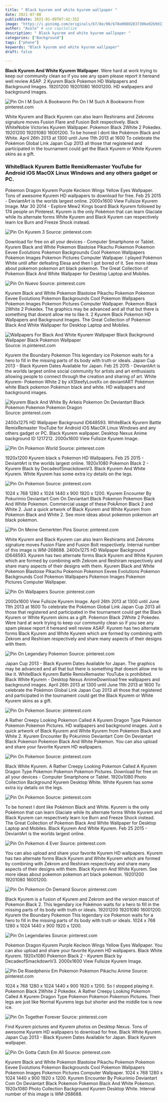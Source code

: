 ```yaml
---
title: " Black kyurem and white kyurem wallpaper "
date: 2021-07-08
publishDate: 2021-01-09T07:42:35Z
image: "https://i.pinimg.com/originals/b7/8e/00/b78e00802837306e02b9d17cbf813549.jpg"
author: "Asole" # use capitalize
description: " Black kyurem and white kyurem wallpaper "
categories: ["Background"]
tags: ["phone"]
keywords: "Black kyurem and white kyurem wallpaper"
draft: false

---
```



**Black Kyurem And White Kyurem Wallpaper**. Were hard at work trying to keep our community clean so if you see any spam please report it hereand well review ASAP. 2 Kyurem Black Pokemon HD Wallpapers and Background Images. 19201200 19201080 16001200. HD wallpapers and background images.

![Pin On I M Such A Bookworm](https://i.pinimg.com/474x/f3/ec/4a/f3ec4a0f9d101f23ed60f77092b2e1aa--pokemon-dragon-pokemon-pokemon.jpg "Pin On I M Such A Bookworm")
Pin On I M Such A Bookworm From pinterest.com


White Kyurem and Black Kyurem can also learn Reshirams and Zekroms signature moves Fusion Flare and Fusion Bolt respectively. Black WhiteNoble Victories Kyurem Wallpaper. Pokemon Black 2White 2 Pokedex. 19201200 19201080 16001200. To be honest I dont like Pokémon Black and White. April 26th 2013 at 1300 until June 11th 2013 at 1600 To celebrate the Pokémon Global Link Japan Cup 2013 all those that registered and participated in the tournament could get the Black Kyurem or White Kyurem skins as a gift.

### WhiteBlack Kyurem Battle RemixRemaster YouTube for Android iOS MacOX Linux Windows and any others gadget or PC.

Pokemon Dragon Kyurem Purple Kecleon Wings Yellow Eyes Wallpaper. Tons of awesome Kyurem HD wallpapers to download for free. Feb 25 2015 - DeviantArt is the worlds largest online. 2000x1600 View Fullsize Kyurem Image. Mar 30 2014 - Explore Mew2 Kings board Black Kyurem followed by 174 people on Pinterest. Kyurem is the only Pokémon that can learn Glaciate while its alternate forms White Kyurem and Black Kyurem can respectively learn Ice Burn and Freeze Shock instead.


![Pin On Kyurem 3](https://i.pinimg.com/originals/e8/87/e6/e887e6f9f1b0bc802e9b217212c41764.jpg "Pin On Kyurem 3")
Source: pinterest.com

Download for free on all your devices - Computer Smartphone or Tablet. Kyurem Black and White Pokemon Blastoise Pikachu Pokemon Pokemon Eevee Evolutions Pokemon Backgrounds Cool Pokemon Wallpapers Pokemon Images Pokemon Pictures Computer Wallpaper. I played Pokémon White until after defeating Elesa and then I got bored of it. See more ideas about pokemon pokemon art black pokemon. The Great Collection of Pokemon Black And White Wallpaper for Desktop Laptop and Mobiles.

![Pin On Nuevo](https://i.pinimg.com/originals/06/43/b5/0643b59f12b46360fd5f5750f0cd7f67.jpg "Pin On Nuevo")
Source: pinterest.com

Kyurem Black and White Pokemon Blastoise Pikachu Pokemon Pokemon Eevee Evolutions Pokemon Backgrounds Cool Pokemon Wallpapers Pokemon Images Pokemon Pictures Computer Wallpaper. Pokemon Black 2White 2 Pokedex. The graphics may be advanced and all that but there is something that doesnt allow me to like it. 2 Kyurem Black Pokemon HD Wallpapers and Background Images. The Great Collection of Pokemon Black And White Wallpaper for Desktop Laptop and Mobiles.

![Wallpapers For Black And White Kyurem Wallpaper Black Background Wallpaper Black Pokemon Wallpaper](https://i.pinimg.com/originals/5e/19/06/5e1906a3e319f31eec805ca7aef38c62.jpg "Wallpapers For Black And White Kyurem Wallpaper Black Background Wallpaper Black Pokemon Wallpaper")
Source: in.pinterest.com

Kyurem the Boundary Pokemon This legendary ice Pokemon waits for a hero to fill in the missing parts of its body with truth or ideals. Japan Cup 2013 - Black Kyurem Dates Available for Japan. Feb 25 2015 - DeviantArt is the worlds largest online social community for artists and art enthusiasts allowing people to connect through the creation and sharing of art. White Kyurem- Pokemon White 2 by xXSteefyLoveXx on deviantART Pokémon white Black pokemon Pokémon black and white. HD wallpapers and background images.

![Kyurem Black And White By Arkeis Pokemon On Deviantart Black Pokemon Pokemon Pokemon Dragon](https://i.pinimg.com/originals/8f/04/6a/8f046aa752f3bbe3dd6a91f3a617c4ae.png "Kyurem Black And White By Arkeis Pokemon On Deviantart Black Pokemon Pokemon Pokemon Dragon")
Source: pinterest.com

2400x1275 HD Wallpaper Background ID648593. WhiteBlack Kyurem Battle RemixRemaster YouTube for Android iOS MacOX Linux Windows and any others gadget or PC. Black Kyurem wallpaper. Desktop Nexus Anime background ID 1217212. 2000x1600 View Fullsize Kyurem Image.

![Pin On Pokemon World](https://i.pinimg.com/originals/fd/ba/e2/fdbae218d5bdf80d6396a3da814bee43.jpg "Pin On Pokemon World")
Source: pinterest.com

1920x1200 Kyurem black s Pokemon HD Wallpapers. Feb 25 2015 - DeviantArt is the worlds largest online. 1920x1080 Pokemon Black 2 - Kyurem Black by DecadeofSmackdownV3. Black Kyurem And White Kyurem. White Kyurem has some extra icy details on the legs.

![Pin On Pokemon](https://i.pinimg.com/originals/55/a6/c5/55a6c526798cd984a91138c8c3ca63ca.png "Pin On Pokemon")
Source: pinterest.com

1024 x 768 1280 x 1024 1440 x 900 1920 x 1200. Kyurem Encounter By Pokurimio Deviantart Com On Deviantart Black Pokemon Pokemon Black And White Pokemon. Commercial usage of these PokÃmon Black 2 and White 2. Just a quick artwork of Black Kyurem and White Kyurem from Pokemon Black and White 2. See more ideas about pokemon pokemon art black pokemon.

![Pin On Meine Gemerkten Pins](https://i.pinimg.com/564x/3b/40/9d/3b409d12fa29441f86d6acee034137b3.jpg "Pin On Meine Gemerkten Pins")
Source: pinterest.com

White Kyurem and Black Kyurem can also learn Reshirams and Zekroms signature moves Fusion Flare and Fusion Bolt respectively. Internal number of this image is WM-268688. 2400x1275 HD Wallpaper Background ID648593. Kyurem has two alternate forms Black Kyurem and White Kyurem which are formed by combining with Zekrom and Reshiram respectively and share many aspects of their designs with them. Kyurem Black and White Pokemon Blastoise Pikachu Pokemon Pokemon Eevee Evolutions Pokemon Backgrounds Cool Pokemon Wallpapers Pokemon Images Pokemon Pictures Computer Wallpaper.

![Pin On Wallpapers](https://i.pinimg.com/originals/01/b3/92/01b3928f938623b2313ad144f331df6e.png "Pin On Wallpapers")
Source: pinterest.com

2000x1600 View Fullsize Kyurem Image. April 26th 2013 at 1300 until June 11th 2013 at 1600 To celebrate the Pokémon Global Link Japan Cup 2013 all those that registered and participated in the tournament could get the Black Kyurem or White Kyurem skins as a gift. Pokemon Black 2White 2 Pokedex. Were hard at work trying to keep our community clean so if you see any spam please report it hereand well review ASAP. Kyurem has two alternate forms Black Kyurem and White Kyurem which are formed by combining with Zekrom and Reshiram respectively and share many aspects of their designs with them.

![Pin On Legendary Pokemon](https://i.pinimg.com/originals/49/ef/a4/49efa41e6b54c5f45bc1236017985b91.jpg "Pin On Legendary Pokemon")
Source: pinterest.com

Japan Cup 2013 - Black Kyurem Dates Available for Japan. The graphics may be advanced and all that but there is something that doesnt allow me to like it. WhiteBlack Kyurem Battle RemixRemaster YouTube is prohibited. Black White Kyurem - Desktop Nexus AnimeDownload free wallpapers and background images. April 26th 2013 at 1300 until June 11th 2013 at 1600 To celebrate the Pokémon Global Link Japan Cup 2013 all those that registered and participated in the tournament could get the Black Kyurem or White Kyurem skins as a gift.

![Pin On Pokemon](https://i.pinimg.com/originals/f6/8c/d2/f68cd274c256c44722d2f487e22947de.png "Pin On Pokemon")
Source: pinterest.com

A Rather Creepy Looking Pokemon Called A Kyurem Dragon Type Pokemon Pokemon Pokemon Pictures. HD wallpapers and background images. Just a quick artwork of Black Kyurem and White Kyurem from Pokemon Black and White 2. Kyurem Encounter By Pokurimio Deviantart Com On Deviantart Black Pokemon Pokemon Black And White Pokemon. You can also upload and share your favorite Kyurem HD wallpapers.

![Pin On Pokemon](https://i.pinimg.com/originals/cf/ea/2e/cfea2e1f157550813210583de45db38f.jpg "Pin On Pokemon")
Source: pinterest.com

Black White Kyurem. A Rather Creepy Looking Pokemon Called A Kyurem Dragon Type Pokemon Pokemon Pokemon Pictures. Download for free on all your devices - Computer Smartphone or Tablet. 1920x1080 Photo Collection Background Kyurem Desktop White. White Kyurem has some extra icy details on the legs.

![Pin On Pokemon](https://i.pinimg.com/originals/12/40/4a/12404a5382864d3f8e6cdd620f4d882c.jpg "Pin On Pokemon")
Source: pinterest.com

To be honest I dont like Pokémon Black and White. Kyurem is the only Pokémon that can learn Glaciate while its alternate forms White Kyurem and Black Kyurem can respectively learn Ice Burn and Freeze Shock instead. The Great Collection of Pokemon Black And White Wallpaper for Desktop Laptop and Mobiles. Black Kyurem And White Kyurem. Feb 25 2015 - DeviantArt is the worlds largest online.

![Pin On Pokemon 4 Ever](https://i.pinimg.com/originals/63/07/0f/63070f8668ef4810b6faf084f3575b8c.png "Pin On Pokemon 4 Ever")
Source: pinterest.com

You can also upload and share your favorite Kyurem HD wallpapers. Kyurem has two alternate forms Black Kyurem and White Kyurem which are formed by combining with Zekrom and Reshiram respectively and share many aspects of their designs with them. Black Kyurem And White Kyurem. See more ideas about pokemon pokemon art black pokemon. 19201200 19201080 16001200.

![Pin On Pokemon On Demand](https://i.pinimg.com/originals/47/d6/bc/47d6bc22ef3c093f501a7821cd606e4d.jpg "Pin On Pokemon On Demand")
Source: pinterest.com

Black Kyurem is a fusion of Kyurem and Zekrom and the version mascot of Pokemon Black 2. This legendary ice Pokémon waits for a hero to fill in the missing parts of its body with truth or ideals. 19201200 19201080 16001200. Kyurem the Boundary Pokemon This legendary ice Pokemon waits for a hero to fill in the missing parts of its body with truth or ideals. 1024 x 768 1280 x 1024 1440 x 900 1920 x 1200.

![Pin On Legendaries](https://i.pinimg.com/originals/b4/f2/2e/b4f22e51b5c9e4b1e8174abc06a863f7.jpg "Pin On Legendaries")
Source: pinterest.com

Pokemon Dragon Kyurem Purple Kecleon Wings Yellow Eyes Wallpaper. You can also upload and share your favorite Kyurem HD wallpapers. Black White Kyurem. 1920x1080 Pokemon Black 2 - Kyurem Black by DecadeofSmackdownV3. 2000x1600 View Fullsize Kyurem Image.

![Pin De Risedphenix Em Pokemon Pokemon Pikachu Anime](https://i.pinimg.com/originals/14/e4/1b/14e41ba35769c0819cfe1b2af2c1e3d1.jpg "Pin De Risedphenix Em Pokemon Pokemon Pikachu Anime")
Source: pinterest.com

1024 x 768 1280 x 1024 1440 x 900 1920 x 1200. So I stopped playing it. Pokemon Black 2White 2 Pokedex. A Rather Creepy Looking Pokemon Called A Kyurem Dragon Type Pokemon Pokemon Pokemon Pictures. Their legs are just like Normal Kyurems legs but shorter and the middle toe is now ice.

![Pin On Together Forever](https://i.pinimg.com/originals/dc/a8/85/dca885e6b0a861df76c85c09648a4334.jpg "Pin On Together Forever")
Source: pinterest.com

Find Kyurem pictures and Kyurem photos on Desktop Nexus. Tons of awesome Kyurem HD wallpapers to download for free. Black White Kyurem. Japan Cup 2013 - Black Kyurem Dates Available for Japan. Black Kyurem wallpaper.

![Pin On Gotta Catch Em All](https://i.pinimg.com/originals/b7/8e/00/b78e00802837306e02b9d17cbf813549.jpg "Pin On Gotta Catch Em All")
Source: pinterest.com

Kyurem Black and White Pokemon Blastoise Pikachu Pokemon Pokemon Eevee Evolutions Pokemon Backgrounds Cool Pokemon Wallpapers Pokemon Images Pokemon Pictures Computer Wallpaper. 1024 x 768 1280 x 1024 1440 x 900 1920 x 1200. Kyurem Encounter By Pokurimio Deviantart Com On Deviantart Black Pokemon Pokemon Black And White Pokemon. 1920x1080 Photo Collection Background Kyurem Desktop White. Internal number of this image is WM-268688.

